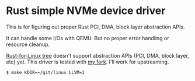 # Rust simple NVMe device driver

This is for figuring out proper Rust PCI, DMA, block layer abstraction APIs.
    
It can handle some I/Os with QEMU. But no proper error handling or resource cleanup.

[Rust-for-Linux tree](https://github.com/Rust-for-Linux/linux) doesn't support abstraction APIs (PCI, DMA, block layer, etc) yet. This driver is tested with [my fork](https://github.com/fujita/linux/rust-nvme). I'll work for upstreaming.

```bash
$ make KDIR=~/git/linux LLVM=1
```
